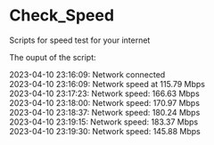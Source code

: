 # Check_Speed
Scripts for speed test for your internet

The ouput of the script:

2023-04-10 23:16:09: Network connected \
2023-04-10 23:16:09: Network speed at 115.79 Mbps \
2023-04-10 23:17:23: Network speed: 166.63 Mbps \
2023-04-10 23:18:00: Network speed: 170.97 Mbps \
2023-04-10 23:18:37: Network speed: 180.24 Mbps \
2023-04-10 23:19:15: Network speed: 183.37 Mbps \
2023-04-10 23:19:30: Network speed: 145.88 Mbps
